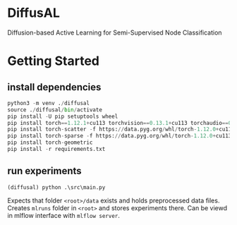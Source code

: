 # DiffusAL
Diffusion-based Active Learning for Semi-Supervised Node Classification

# Getting Started
## install dependencies
``` python
python3 -m venv ./diffusal
source ./diffusal/bin/activate
pip install -U pip setuptools wheel
pip install torch==1.12.1+cu113 torchvision==0.13.1+cu113 torchaudio==0.12.1 --extra-index-url https://download.pytorch.org/whl/cu113
pip install torch-scatter -f https://data.pyg.org/whl/torch-1.12.0+cu113.html
pip install torch-sparse -f https://data.pyg.org/whl/torch-1.12.0+cu113.html
pip install torch-geometric
pip install -r requirements.txt
```

## run experiments

``` 
(diffusal) python .\src\main.py
```

Expects that folder `<root>/data` exists and holds preprocessed data files. 
Creates `mlruns` folder in `<root>` and stores experiments there. 
Can be viewd in mlflow interface with ```mlflow server```.

